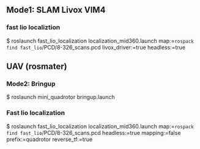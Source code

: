 ## Mode1: SLAM Livox VIM4
### fast lio localiztion

$ roslaunch fast_lio_localization localization_mid360.launch map:=`rospack find fast_lio`/PCD/8-326_scans.pcd livox_driver:=true headless:=true

## UAV (rosmater)

### Mode2: Bringup

$ roslaunch mini_quadrotor bringup.launch

### Fast lio localization

$ roslaunch fast_lio_localization localization_mid360.launch map:=`rospack find fast_lio`/PCD/8-326_scans.pcd headless:=true mapping:=false prefix:=quadrotor reverse_tf:=true

